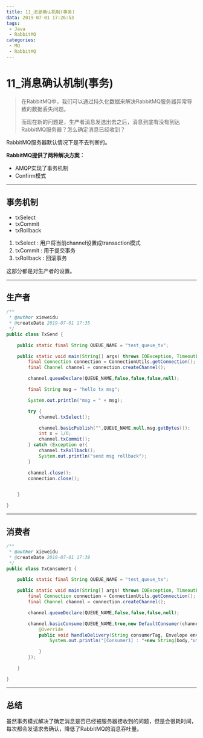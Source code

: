 ```yaml
---
title: 11_消息确认机制(事务)
data: 2019-07-01 ‏‎‏‎17:26:53
tags: 
 - Java
 - RabbitMQ
categories:
 - MQ
 - RabbitMQ
---
```


# 11_消息确认机制(事务)

> 在RabbitMQ中，我们可以通过持久化数据来解决RabbitMQ服务器异常导致的数据丢失问题。
>
> 而现在新的问题是，生产者消息发送出去之后，消息到底有没有到达RabbitMQ服务器？怎么确定消息已经收到？

RabbitMQ服务器默认情况下是不去判断的。

**RabbitMQ提供了两种解决方案：**

- AMQP实现了事务机制
- Confirm模式



---

## 事务机制

- txSelect
- txCommit
- txRollback



1. txSelect : 用户将当前channel设置成transaction模式
2. txCommit : 用于提交事务
3. txRollback : 回滚事务



这部分都是对生产者的设置。



---

## 生产者

```java
/**
 * @author xieweidu
 * @createDate 2019-07-01 17:35
 */
public class TxSend {

    public static final String QUEUE_NAME = "test_queue_tx";

    public static void main(String[] args) throws IOException, TimeoutException {
        final Connection connection = ConnectionUtils.getConnection();
        final Channel channel = connection.createChannel();

        channel.queueDeclare(QUEUE_NAME,false,false,false,null);

        final String msg = "hello tx msg";

        System.out.println("msg = " + msg);

        try {
            channel.txSelect();

            channel.basicPublish("",QUEUE_NAME,null,msg.getBytes());
            int x = 1/0;
            channel.txCommit();
        } catch (Exception e){
            channel.txRollback();
            System.out.println("send msg rollback");
        }

        channel.close();
        connection.close();


    }

}
```



---

## 消费者

```java
/**
 * @author xieweidu
 * @createDate 2019-07-01 17:39
 */
public class TxConsumer1 {

    public static final String QUEUE_NAME = "test_queue_tx";

    public static void main(String[] args) throws IOException, TimeoutException {
        final Connection connection = ConnectionUtils.getConnection();
        final Channel channel = connection.createChannel();

        channel.queueDeclare(QUEUE_NAME,false,false,false,null);

        channel.basicConsume(QUEUE_NAME,true,new DefaultConsumer(channel){
            @Override
            public void handleDelivery(String consumerTag, Envelope envelope, AMQP.BasicProperties properties, byte[] body) throws IOException {
                System.out.println("[Consumer1] : "+new String(body,"utf-8"));

            }
        });

    }

}
```



---

## 总结

虽然事务模式解决了确定消息是否已经被服务器接收到的问题，但是会很耗时间，每次都会发请求去确认，降低了RabbitMQ的消息吞吐量。